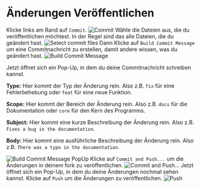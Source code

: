 # Änderungen Veröffentlichen

<procedure title="Änderungen Veröffentlichen" id="publish">
<step>
Klicke links am Rand auf <code>Commit</code>.
<img src="https://i.imgur.com/h60dk06.png" alt="Commit" style="block"/>
</step>
<step>
Wähle die Dateien aus, die du veröffentlichen möchtest. In der Regel sind das alle Dateien, die du geändert hast.
<img src="https://i.imgur.com/FJHfvFs.png" alt="Select commit files" style="block" thumbnail="true"/>
</step>
<step>
Dann Klicke auf <code>Build Commit Message</code> um eine Commitnachricht zu erstellen, damit andere wissen, 
was du geändert hast.
<img src="https://i.imgur.com/Tl2hsiV.png" alt="Build Commit Message" thumbnail="true" style="block"/>
</step>
<step>
<p>
Jetzt öffnet sich ein Pop-Up, in dem du deine Commitnachricht schreiben kannst.
</p>
<p>
<b>Type:</b> Hier kommt der Typ der Änderung rein. Also z.B. <code>fix</code> für eine Fehlerbehebung oder <code>feat</code> für eine neue Funktion.
</p>
<p>
<b>Scope:</b> Hier kommt der Bereich der Änderung rein. Also z.B. <code>docs</code> für die Dokumentation oder <code>core</code> für den Kern des Programms.
</p>
<p>
<b>Subject:</b> Hier kommt eine kurze Beschreibung der Änderung rein. Also z.B. <code>Fixes a bug in the documentation</code>.
</p>
<p>
<b>Body:</b> Hier kommt eine ausführliche Beschreibung der Änderung rein. Also z.B. <code>There was a typo in the documentation</code>.
</p>
<img src="https://i.imgur.com/7lqcE31.png" alt="Build Commit Message PopUp" style="block"/>
</step>
<step>
Klicke auf <code>Commit and Push...</code> um die Änderungen in deinem fork zu veröffentlichen.
<img src="https://i.imgur.com/WMJMElY.png" alt="Commit and Push..." style="block" thumbnail="true"/>
</step>
<step>
Jetzt öffnet sich ein Pop-Up, in dem du deine Änderungen nochmal sehen kannst.
Klicke auf <code>Push</code> um die Änderungen zu veröffentlichen.
<img src="https://i.imgur.com/R1spPVF.png" alt="Push" style="block" thumbnail="true"/>
</step>
</procedure>